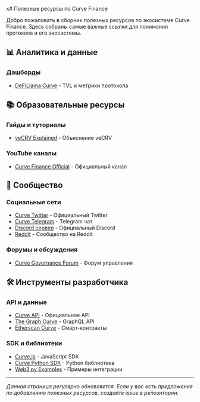 x# Полезные ресурсы по Curve Finance

Добро пожаловать в сборник полезных ресурсов по экосистеме Curve Finance. Здесь собраны самые важные ссылки для понимания протокола и его экосистемы.

## 📊 Аналитика и данные

### Дашборды
- [DeFiLlama Curve](https://defillama.com/protocol/curve-finance) - TVL и метрики протокола


## 📚 Образовательные ресурсы

### Гайды и туториалы
- [veCRV Explained](https://resources.curve.fi/faq/vote-escrowed-crv) - Объяснение veCRV

### YouTube каналы
- [Curve Finance Official](https://www.youtube.com/c/CurveFinance) - Официальный канал


## 💬 Сообщество

### Социальные сети
- [Curve Twitter](https://twitter.com/curvefinance) - Официальный Twitter
- [Curve Telegram](https://t.me/curvefi) - Telegram чат
- [Discord сервер](https://discord.gg/rgrfS7W) - Официальный Discord
- [Reddit](https://www.reddit.com/r/CurveFinance/) - Сообщество на Reddit

### Форумы и обсуждения
- [Curve Governance Forum](https://gov.curve.fi/) - Форум управления


## 🛠️ Инструменты разработчика

### API и данные
- [Curve API](https://api.curve.fi/) - Официальное API
- [The Graph Curve](https://thegraph.com/hosted-service/subgraph/convex-community/curve-pools) - GraphQL API
- [Etherscan Curve](https://etherscan.io/address/0x7d86446ddb609ed0f5f8684acf30380a356b2b4c) - Смарт-контракты

### SDK и библиотеки
- [Curve.js](https://github.com/curvefi/curve-js) - JavaScript SDK
- [Curve Python SDK](https://github.com/curvefi/curve-contract) - Python библиотека
- [Web3.py Examples](https://web3py.readthedocs.io/) - Примеры интеграции

---

*Данная страница регулярно обновляется. Если у вас есть предложения по добавлению полезных ресурсов, создайте issue в репозитории.*
